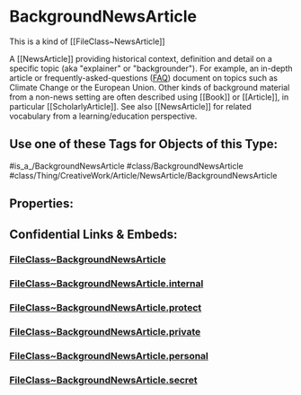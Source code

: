 ﻿---
limit: 9
mapWithTag: true
excludes: 
icon: link-2
version: "2.0"
tagNames:
  - class/BackgroundNewsArticle
  - class/Thing/CreativeWork/Article/NewsArticle/BackgroundNewsArticle
  - is_a_/BackgroundNewsArticle
  - schema-org/BackgroundNewsArticle
tags:
  - class/FileClass
  - class/BackgroundNewsArticle
  - is_a_/BackgroundNewsArticle
  - class/Thing/CreativeWork/Article/NewsArticle/BackgroundNewsArticle
extends: FileClass~Thing/FileClass~CreativeWork/FileClass~Article/FileClass~NewsArticle
fields: []
---

# BackgroundNewsArticle
This is a kind of [[FileClass~NewsArticle]]

A [[NewsArticle]] providing historical context, definition and detail on a specific topic (aka "explainer" or "backgrounder"). For example, an in-depth article or frequently-asked-questions ([FAQ](https://en.wikipedia.org/wiki/FAQ)) document on topics such as Climate Change or the European Union. Other kinds of background material from a non-news setting are often described using [[Book]] or [[Article]], in particular [[ScholarlyArticle]]. See also [[NewsArticle]] for related vocabulary from a learning/education perspective.


## Use one of these Tags for Objects of this Type:

#is_a_/BackgroundNewsArticle
#class/BackgroundNewsArticle
#class/Thing/CreativeWork/Article/NewsArticle/BackgroundNewsArticle

## Properties:



## Confidential Links & Embeds: 

### [FileClass~BackgroundNewsArticle](/_public/fileClass/FileClass~Thing/FileClass~CreativeWork/FileClass~Article/FileClass~NewsArticle/FileClass~BackgroundNewsArticle.md) 

### [FileClass~BackgroundNewsArticle.internal](/_internal/fileClass/FileClass~Thing/FileClass~CreativeWork/FileClass~Article/FileClass~NewsArticle/FileClass~BackgroundNewsArticle.internal.md) 

### [FileClass~BackgroundNewsArticle.protect](/_protect/fileClass/FileClass~Thing/FileClass~CreativeWork/FileClass~Article/FileClass~NewsArticle/FileClass~BackgroundNewsArticle.protect.md) 

### [FileClass~BackgroundNewsArticle.private](/_private/fileClass/FileClass~Thing/FileClass~CreativeWork/FileClass~Article/FileClass~NewsArticle/FileClass~BackgroundNewsArticle.private.md) 

### [FileClass~BackgroundNewsArticle.personal](/_personal/fileClass/FileClass~Thing/FileClass~CreativeWork/FileClass~Article/FileClass~NewsArticle/FileClass~BackgroundNewsArticle.personal.md) 

### [FileClass~BackgroundNewsArticle.secret](/_secret/fileClass/FileClass~Thing/FileClass~CreativeWork/FileClass~Article/FileClass~NewsArticle/FileClass~BackgroundNewsArticle.secret.md) 
